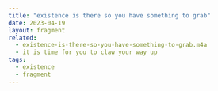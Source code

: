 ```yaml
---
title: "existence is there so you have something to grab"
date: 2023-04-19
layout: fragment
related:
  - existence-is-there-so-you-have-something-to-grab.m4a
  - it is time for you to claw your way up
tags:
  - existence
  - fragment
---
```

